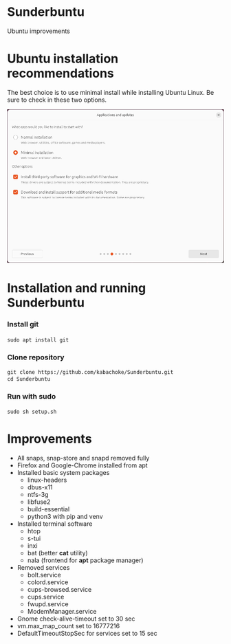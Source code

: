 # Sunderbuntu
Ubuntu improvements
# Ubuntu installation recommendations
The best choice is to use minimal install while installing Ubuntu Linux. Be sure to check in these two options.

![Ubuntu install](https://github.com/kabachoke/Sunderbuntu/blob/main/img/ubuntu-install.png?raw=true)

# Installation and running Sunderbuntu
### Install git
`sudo apt install git`
### Clone repository
```
git clone https://github.com/kabachoke/Sunderbuntu.git
cd Sunderbuntu
```
### Run with sudo
`sudo sh setup.sh`

# Improvements

- All snaps, snap-store and snapd removed fully
- Firefox and Google-Chrome installed from apt
- Installed basic system packages
  - linux-headers
  - dbus-x11
  - ntfs-3g
  - libfuse2
  - build-essential
  - python3 with pip and venv
- Installed terminal software
  - htop
  - s-tui
  - inxi
  - bat (better **cat** utility)
  - nala (frontend for **apt** package manager)
- Removed services
  - bolt.service
  - colord.service
  - cups-browsed.service
  - cups.service
  - fwupd.service
  - ModemManager.service
- Gnome check-alive-timeout set to 30 sec
- vm.max_map_count set to 16777216
- DefaultTimeoutStopSec for services set to 15 sec
